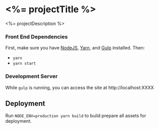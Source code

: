 # <%= projectTitle %>

<%= projectDescription %>

### Front End Dependencies

First, make sure you have [NodeJS](http://nodejs.org), [Yarn](https://yarnpkg.com), and [Gulp](http://gulpjs.com) installed. Then:

* `yarn`
* `yarn start`

### Development Server

While `gulp` is running, you can access the site at http://localhost:XXXX

## Deployment

Run `NODE_ENV=production yarn build` to build prepare all assets for deployment.
